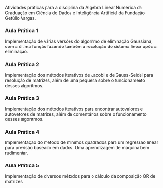Atividades práticas para a disciplina da Álgebra Linear Numérica da Graduação em Ciência de Dados e Inteligência Artificial da Fundação Getúlio Vargas.

### Aula Prática 1
Implementação de várias versões do algorítmo de eliminação Gaussiana, com a última função fazendo também a resolução do sistema linear após a eliminação.

### Aula Prática 2
Implementação dos métodos iterativos de Jacobi e de Gauss-Seidel para resolução de matrizes, além de uma pequena sobre o funcionamento desses algorítmos.

### Aula Prática 3
Implementação dos métodos iterativos para encontrar autovalores e autovetores de matrizes, além de comentários sobre o funcionamento desses algorítmos.

### Aula Prática 4
Implementação do método de mínimos quadrados para um regressão linear para previsão baseado em dados. Uma aprendizagem de máquina bem rudimentar.

### Aula Prática 5
Implementação de diversos métodos para o cálculo da composição QR de matrizes.  
